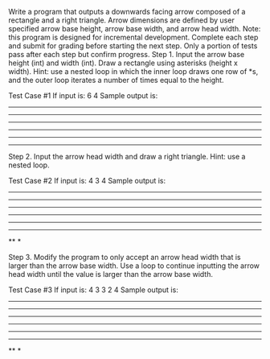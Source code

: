 Write a program that outputs a downwards facing arrow composed of a rectangle and a right triangle. Arrow dimensions are defined by user specified arrow base height, arrow base width, and arrow head width.
Note: this program is designed for incremental development. Complete each step and submit for grading before starting the next step. Only a portion of tests pass after each step but confirm progress.
Step 1. Input the arrow base height (int) and width (int). Draw a rectangle using asterisks (height x width).
Hint: use a nested loop in which the inner loop draws one row of *s, and the outer loop iterates a number of times equal to the height.
 
Test Case #1
If input is:
6 4
Sample output is:
****
****
****
****
****
****
 
Step 2. Input the arrow head width and draw a right triangle.
Hint: use a nested loop. 
 
Test Case #2
If input is:
4 3 4
Sample output is:
***
***
***
***
****
***
**
*
 
Step 3. Modify the program to only accept an arrow head width that is larger than the arrow base width. Use a loop to continue inputting the arrow head width until the value is larger than the arrow base width. 
 
Test Case #3
If input is:
4 3 3 2 4
Sample output is:
***
***
***
***
****
***
**
*
